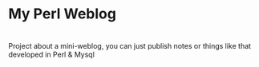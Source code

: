 # My Perl Weblog
#
Project about a mini-weblog, you can just publish 
notes or things like that developed in Perl & Mysql
#
